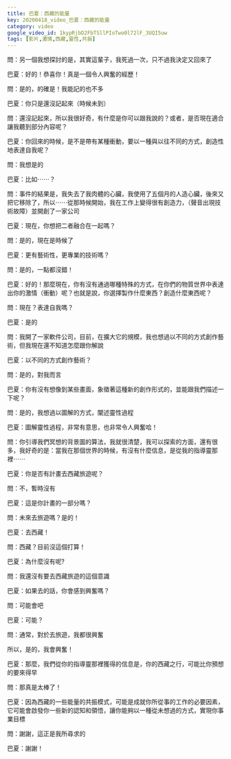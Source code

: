 ```yaml
---
title: 巴夏：西藏的能量
key: 20200418_video_巴夏：西藏的能量
category: video
google_video_id: 1kypRjbD2FbTSllPIoTwo0l72lF_3UQI5uw
tags: [影片,激情,西藏,靈性,共振]
---
```


問：另一個我想探討的是，其實這輩子，我死過一次，只不過我決定又回來了

巴夏：好的！恭喜你！真是一個令人興奮的經歷！

問：是的，的確是！我能記的也不多

巴夏：你只是還沒記起來（時候未到）

問：還沒記起來，所以我很好奇，有什麼是你可以跟我說的？或者，是否現在適合讓我聽到部分內容呢？

巴夏：你回來的時候，是不是帶有某種衝動，要以一種與以往不同的方式，創造性地表達自我呢？

問：我想是的

巴夏：比如⋯⋯？

問：事件的結果是，我失去了我肉體的心臟，我使用了五個月的人造心臟，後來又把它移除了，所以⋯⋯從那時候開始，我在工作上變得很有創造力，（聲音出現技術故障）並開創了一家公司

巴夏：現在，你想把二者融合在一起嗎？

問：是的，現在是時候了

巴夏：更有藝術性，更專業的技術嗎？

問：是的，一點都沒錯！

巴夏：好的！那麼現在，你有沒有通過哪種特殊的方式，在你們的物質世界中表達出你的激情（衝動）呢？也就是說，你選擇製作什麼東西？創造什麼東西呢？

問：現在？表達自我嗎？

巴夏：是的

問：我開了一家軟件公司，目前，在擴大它的規模，我也想過以不同的方式創作藝術，但我現在還不知道怎麼跟你解說

巴夏：以不同的方式創作藝術？

問：是的，對我而言

巴夏：你有沒有想像到某些畫面，象徵著這種新的創作形式的，並能跟我們描述一下呢？

問：是的，我想過以圖解的方式，闡述靈性過程

巴夏：圖解靈性過程，非常有意思，也非常令人興奮哈！

問：你引導我們冥想的背景圖的算法，我就很清楚，我可以探索的方面，還有很多，我好奇的是：當我在那個世界的時候，有沒有什麼信息，是從我的指導靈那裡⋯⋯

巴夏：你是否有計畫去西藏旅遊呢？

問：不，暫時沒有

巴夏：這是你計畫的一部分嗎？

問：未來去旅遊嗎？是的！

巴夏：去西藏！

問：西藏？目前沒這個打算！

巴夏：為什麼沒有呢?

問：我還沒有要去西藏旅遊的這個意識

巴夏：如果去的話，你會感到興奮嗎？

問：可能會吧

巴夏：可能？

問：通常，對於去旅遊，我都很興奮

所以，是的，我會興奮！

巴夏：那麼，我們從你的指導靈那裡獲得的信息是，你的西藏之行，可能比你預想的要來得早

問：那真是太棒了！

巴夏：因為西藏的一些能量的共振模式，可能是成就你所從事的工作的必要因素，它可能會啟發你一些新的認知和領悟，讓你能夠以一種從未想過的方式，實現你事業目標

問：謝謝，這正是我所尋求的

巴夏：謝謝！

